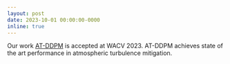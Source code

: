 ```yaml
---
layout: post
date: 2023-10-01 00:00:00-0000
inline: true
---
```


Our work <a href="https://openaccess.thecvf.com/content/WACV2023/papers/Nair_AT-DDPM_Restoring_Faces_Degraded_by_Atmospheric_Turbulence_Using_Denoising_Diffusion_WACV_2023_paper.pdf">AT-DDPM</a> is accepted at WACV 2023. AT-DDPM achieves state of the art performance in atmospheric turbulence mitigation.
